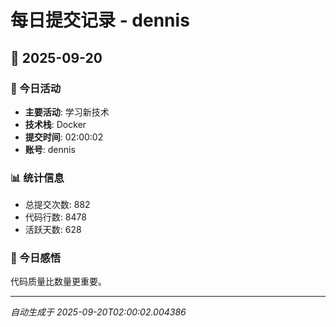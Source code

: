 # 每日提交记录 - dennis

## 📅 2025-09-20

### 🎯 今日活动
- **主要活动**: 学习新技术
- **技术栈**: Docker
- **提交时间**: 02:00:02
- **账号**: dennis

### 📊 统计信息
- 总提交次数: 882
- 代码行数: 8478
- 活跃天数: 628

### 💭 今日感悟
代码质量比数量更重要。

---
*自动生成于 2025-09-20T02:00:02.004386*
